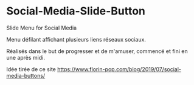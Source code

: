 # Social-Media-Slide-Button
Slide Menu for Social Media

Menu défilant affichant plusieurs liens réseaux sociaux. 

Réalisés dans le but de progresser et de m'amuser, commencé et fini en une après midi.

Idée tirée de ce site https://www.florin-pop.com/blog/2019/07/social-media-buttons/
